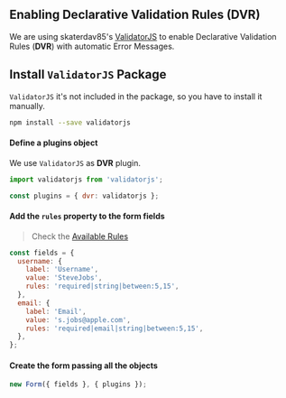 ## Enabling Declarative Validation Rules (DVR)

We are using skaterdav85's [ValidatorJS](https://github.com/skaterdav85/validatorjs) to enable Declarative Validation Rules (**DVR**) with automatic Error Messages.

## Install `ValidatorJS` Package
`ValidatorJS` it's not included in the package, so you have to install it manually.

```bash
npm install --save validatorjs
```

#### Define a plugins object

We use `ValidatorJS` as **DVR** plugin.

```javascript
import validatorjs from 'validatorjs';

const plugins = { dvr: validatorjs };
```

#### Add the `rules` property to the form fields

> Check the [Available Rules](https://github.com/skaterdav85/validatorjs#available-rules)

```javascript
const fields = {
  username: {
    label: 'Username',
    value: 'SteveJobs',
    rules: 'required|string|between:5,15',
  },
  email: {
    label: 'Email',
    value: 's.jobs@apple.com',
    rules: 'required|email|string|between:5,15',
  },
};
```

#### Create the form passing all the objects

```javascript
new Form({ fields }, { plugins });
```
